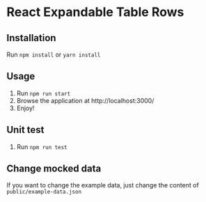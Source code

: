 # React Expandable Table Rows

## Installation

Run `npm install` or `yarn install`

## Usage

1) Run `npm run start`
2) Browse the application at http://localhost:3000/
3) Enjoy!

## Unit test
1) Run `npm run test`

## Change mocked data

If you want to change the example data, just change the content of `public/example-data.json`
